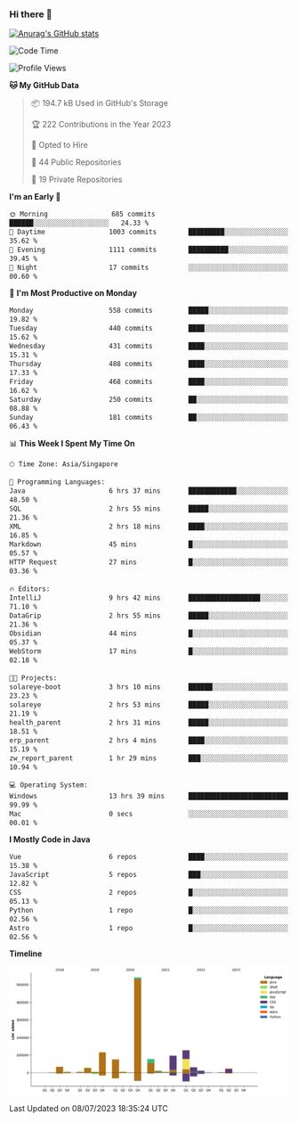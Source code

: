 ### Hi there 👋

[![Anurag's GitHub stats](https://github-readme-stats.vercel.app/api?username=xiumu2017&show_icons=true&theme=radical)](https://github.com/anuraghazra/github-readme-stats)

<!--
**xiumu2017/xiumu2017** is a ✨ _special_ ✨ repository because its `README.md` (this file) appears on your GitHub profile.

Here are some ideas to get you started:

- 🔭 I’m currently working on ...
- 🌱 I’m currently learning ...
- 👯 I’m looking to collaborate on ...
- 🤔 I’m looking for help with ...
- 💬 Ask me about ...
- 📫 How to reach me: ...
- 😄 Pronouns: ...
- ⚡ Fun fact: ...
-->

<!--START_SECTION:waka-->
![Code Time](http://img.shields.io/badge/Code%20Time-1%2C569%20hrs%2025%20mins-blue)

![Profile Views](http://img.shields.io/badge/Profile%20Views-4-blue)

**🐱 My GitHub Data** 

> 📦 194.7 kB Used in GitHub's Storage 
 > 
> 🏆 222 Contributions in the Year 2023
 > 
> 💼 Opted to Hire
 > 
> 📜 44 Public Repositories 
 > 
> 🔑 19 Private Repositories 
 > 
**I'm an Early 🐤** 

```text
🌞 Morning                685 commits         ██████░░░░░░░░░░░░░░░░░░░   24.33 % 
🌆 Daytime                1003 commits        █████████░░░░░░░░░░░░░░░░   35.62 % 
🌃 Evening                1111 commits        ██████████░░░░░░░░░░░░░░░   39.45 % 
🌙 Night                  17 commits          ░░░░░░░░░░░░░░░░░░░░░░░░░   00.60 % 
```
📅 **I'm Most Productive on Monday** 

```text
Monday                   558 commits         █████░░░░░░░░░░░░░░░░░░░░   19.82 % 
Tuesday                  440 commits         ████░░░░░░░░░░░░░░░░░░░░░   15.62 % 
Wednesday                431 commits         ████░░░░░░░░░░░░░░░░░░░░░   15.31 % 
Thursday                 488 commits         ████░░░░░░░░░░░░░░░░░░░░░   17.33 % 
Friday                   468 commits         ████░░░░░░░░░░░░░░░░░░░░░   16.62 % 
Saturday                 250 commits         ██░░░░░░░░░░░░░░░░░░░░░░░   08.88 % 
Sunday                   181 commits         ██░░░░░░░░░░░░░░░░░░░░░░░   06.43 % 
```


📊 **This Week I Spent My Time On** 

```text
🕑︎ Time Zone: Asia/Singapore

💬 Programming Languages: 
Java                     6 hrs 37 mins       ████████████░░░░░░░░░░░░░   48.50 % 
SQL                      2 hrs 55 mins       █████░░░░░░░░░░░░░░░░░░░░   21.36 % 
XML                      2 hrs 18 mins       ████░░░░░░░░░░░░░░░░░░░░░   16.85 % 
Markdown                 45 mins             █░░░░░░░░░░░░░░░░░░░░░░░░   05.57 % 
HTTP Request             27 mins             █░░░░░░░░░░░░░░░░░░░░░░░░   03.36 % 

🔥 Editors: 
IntelliJ                 9 hrs 42 mins       ██████████████████░░░░░░░   71.10 % 
DataGrip                 2 hrs 55 mins       █████░░░░░░░░░░░░░░░░░░░░   21.36 % 
Obsidian                 44 mins             █░░░░░░░░░░░░░░░░░░░░░░░░   05.37 % 
WebStorm                 17 mins             █░░░░░░░░░░░░░░░░░░░░░░░░   02.18 % 

🐱‍💻 Projects: 
solareye-boot            3 hrs 10 mins       ██████░░░░░░░░░░░░░░░░░░░   23.23 % 
solareye                 2 hrs 53 mins       █████░░░░░░░░░░░░░░░░░░░░   21.19 % 
health_parent            2 hrs 31 mins       █████░░░░░░░░░░░░░░░░░░░░   18.51 % 
erp_parent               2 hrs 4 mins        ████░░░░░░░░░░░░░░░░░░░░░   15.19 % 
zw_report_parent         1 hr 29 mins        ███░░░░░░░░░░░░░░░░░░░░░░   10.94 % 

💻 Operating System: 
Windows                  13 hrs 39 mins      █████████████████████████   99.99 % 
Mac                      0 secs              ░░░░░░░░░░░░░░░░░░░░░░░░░   00.01 % 
```

**I Mostly Code in Java** 

```text
Vue                      6 repos             ████░░░░░░░░░░░░░░░░░░░░░   15.38 % 
JavaScript               5 repos             ███░░░░░░░░░░░░░░░░░░░░░░   12.82 % 
CSS                      2 repos             █░░░░░░░░░░░░░░░░░░░░░░░░   05.13 % 
Python                   1 repo              █░░░░░░░░░░░░░░░░░░░░░░░░   02.56 % 
Astro                    1 repo              █░░░░░░░░░░░░░░░░░░░░░░░░   02.56 % 
```



**Timeline**

![Lines of Code chart](https://raw.githubusercontent.com/xiumu2017/xiumu2017/main/assets/bar_graph.png)


 Last Updated on 08/07/2023 18:35:24 UTC
<!--END_SECTION:waka-->
